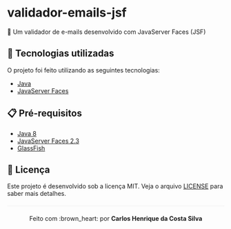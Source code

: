 # validador-emails-jsf
:email: Um validador de e-mails desenvolvido com JavaServer Faces (JSF)

## :rocket: Tecnologias utilizadas  

O projeto foi feito utilizando as seguintes tecnologias:

- [Java](https://www.java.com/pt_BR/download/faq/java8.xml)
- [JavaServer Faces](https://www.oracle.com/java/technologies/javaserverfaces.html)

## :clipboard: Pré-requisitos

- [Java 8](https://www.java.com/pt_BR/download/faq/java8.xml)
- [JavaServer Faces 2.3](https://www.oracle.com/java/technologies/javaserverfaces.html)
- [GlassFish](https://javaee.github.io/glassfish/download)

## :page_facing_up: Licença 
Este projeto é desenvolvido sob a licença MIT. Veja o arquivo [LICENSE](LICENSE.md) para saber mais detalhes.

<p align="center" style="margin-top: 20px; border-top: 1px solid #eee; padding-top: 20px;">Feito com :brown_heart: por <strong> Carlos Henrique da Costa Silva </strong> </p>

